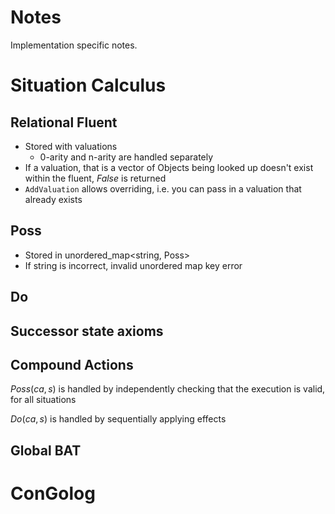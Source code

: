 # Notes

Implementation specific notes.

# Situation Calculus

## Relational Fluent
- Stored with valuations
	- 0-arity and n-arity are handled separately
- If a valuation, that is a vector of Objects being looked up doesn't exist within the fluent, $False$ is returned
- `AddValuation` allows overriding, i.e. you can pass in a valuation that already exists

## Poss
- Stored in unordered_map<string, Poss>
- If string is incorrect, invalid unordered map key error

## Do

## Successor state axioms

## Compound Actions
$Poss(ca, s)$ is handled by independently checking that the execution is valid, for all situations

$Do(ca, s)$ is handled by sequentially applying effects

## Global BAT

# ConGolog
